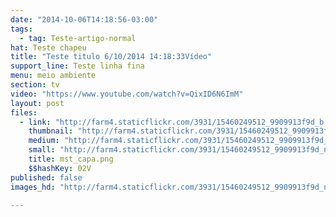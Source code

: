 ```yaml
---
date: "2014-10-06T14:18:56-03:00"
tags:
  - tag: Teste-artigo-normal
hat: Teste chapeu
title: "Teste titulo 6/10/2014 14:18:33Vídeo"
support_line: Teste linha fina
menu: meio ambiente
section: tv
video: "https://www.youtube.com/watch?v=QixID6N6ImM"
layout: post
files:
  - link: "http://farm4.staticflickr.com/3931/15460249512_9909913f9d_b.jpg"
    thumbnail: "http://farm4.staticflickr.com/3931/15460249512_9909913f9d_t.jpg"
    medium: "http://farm4.staticflickr.com/3931/15460249512_9909913f9d_z.jpg"
    small: "http://farm4.staticflickr.com/3931/15460249512_9909913f9d_n.jpg"
    title: mst_capa.png
    $$hashKey: 02V
published: false
images_hd: "http://farm4.staticflickr.com/3931/15460249512_9909913f9d_n.jpg"

---
```

